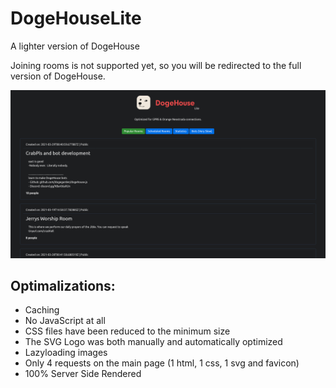 # DogeHouseLite
A lighter version of DogeHouse

Joining rooms is not supported yet, so you will be redirected to the full version of DogeHouse.

![Demo](demo.png)

## Optimalizations:
- Caching
- No JavaScript at all
- CSS files have been reduced to the minimum size
- The SVG Logo was both manually and automatically optimized
- Lazyloading images
- Only 4 requests on the main page (1 html, 1 css, 1 svg and favicon)
- 100% Server Side Rendered